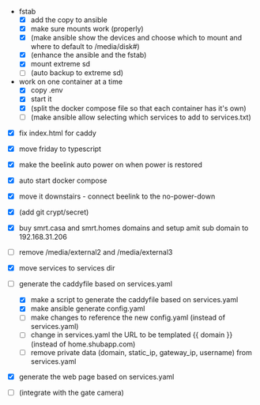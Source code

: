 - fstab
  - [x] add the copy to ansible
  - [x] make sure mounts work (properly)
  - [x] (make ansible show the devices and choose which to mount and where to default to /media/disk#)
  - [x] (enhance the ansible and the fstab)
  - [x] mount extreme sd
  - [ ] (auto backup to extreme sd)
- work on one container at a time
  - [x] copy .env
  - [x] start it
  - [x] (split the docker compose file so that each container has it's own)
  - [ ] (make ansible allow selecting which services to add to services.txt)
- [x] fix index.html for caddy
- [x] move friday to typescript
- [x] make the beelink auto power on when power is restored
- [x] auto start docker compose
- [x] move it downstairs - connect beelink to the no-power-down
- [x] (add git crypt/secret)

- [x] buy smrt.casa and smrt.homes domains and setup amit sub domain to 192.168.31.206
- [ ] remove /media/external2 and /media/external3
- [x] move services to services dir
- [ ] generate the caddyfile based on services.yaml
  - [x] make a script to generate the caddyfile based on services.yaml
  - [x] make ansible generate config.yaml
  - [ ] make changes to reference the new config.yaml (instead of services.yaml)
  - [ ] change in services.yaml the URL to be templated {{ domain }} (instead of home.shubapp.com)
  - [ ] remove private data (domain, static_ip, gateway_ip, username) from services.yaml
- [x] generate the web page based on services.yaml
- [ ] (integrate with the gate camera)

